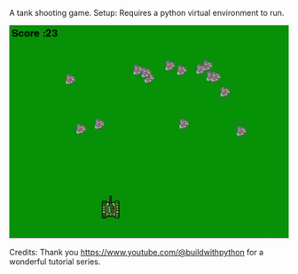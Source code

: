 A tank shooting game.
Setup: Requires a python virtual environment to run.


![game](https://github.com/Electric99/game1/blob/main/Capturetankgame.PNG "Screenshot")

Credits: Thank you https://www.youtube.com/@buildwithpython for a wonderful tutorial series.
